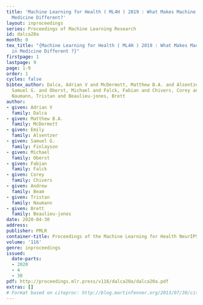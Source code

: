 ```yaml
---
title: 'Machine Learning for Health ( ML4H ) 2019 : What Makes Machine Learning in
  Medicine Different?'
layout: inproceedings
series: Proceedings of Machine Learning Research
id: dalca20a
month: 0
tex_title: "{Machine Learning for Health ( ML4H ) 2019 : What Makes Machine Learning
  in Medicine Different ?}"
firstpage: 1
lastpage: 9
page: 1-9
order: 1
cycles: false
bibtex_author: Dalca, Adrian V and McDermott, Matthew B.A. and Alsentzer, Emily and Finlayson,
  Samuel G. and Oberst, Michael and Falck, Fabian and Chivers, Corey and Beam, Andrew and
  Naumann, Tristan and Beaulieu-jones, Brett
author:
- given: Adrian V
  family: Dalca
- given: Matthew B.A.
  family: McDermott
- given: Emily
  family: Alsentzer
- given: Samuel G.
  family: Finlayson
- given: Michael
  family: Oberst
- given: Fabian
  family: Falck
- given: Corey
  family: Chivers
- given: Andrew
  family: Beam
- given: Tristan
  family: Naumann
- given: Brett
  family: Beaulieu-jones
date: 2020-04-30
address: 
publisher: PMLR
container-title: Proceedings of the Machine Learning for Health NeurIPS Workshop
volume: '116'
genre: inproceedings
issued:
  date-parts:
  - 2020
  - 4
  - 30
pdf: http://proceedings.mlr.press/v116/dalca20a/dalca20a.pdf
extras: []
# Format based on citeproc: http://blog.martinfenner.org/2013/07/30/citeproc-yaml-for-bibliographies/
---
```

